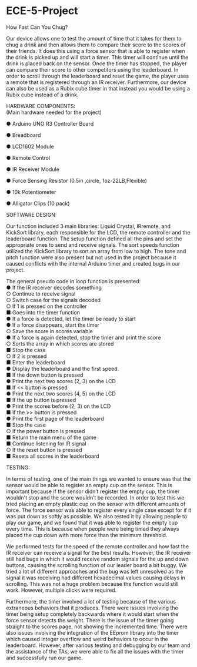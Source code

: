 # ECE-5-Project
How Fast Can You Chug?

Our device allows one to test the amount of time that it takes for them to chug a drink and
then allows them to compare their score to the scores of their friends. It does this using a force
sensor that is able to register when the drink is picked up and will start a timer. This timer will
continue until the drink is placed back on the sensor. Once the timer has stopped, the player can
compare their score to other competitors using the leaderboard. In order to scroll through the
leaderboard and reset the game, the player uses a remote that is registered through an IR receiver.
Furthermore, our device can also be used as a Rubix cube timer in that instead you would be
using a Rubix cube instead of a drink.

HARDWARE COMPONENTS:                              
(Main hardware needed for the project)

● Arduino UNO R3 Controller Board

● Breadboard

● LCD1602 Module

● Remote Control

● IR Receiver Module

● Force Sensing Resistor (0.5in ,circle, 1oz-22LB,Flexible) 

● 10k Potentiometer

● Alligator Clips (10 pack)




SOFTWARE DESIGN:

Our function included 3 main libraries: Liquid Crystal, IRremote, and KickSort library,
each responsible for the LCD, the remote controller and the leaderboard function. The setup
function defined all the pins and set the appropriate ones to send and receive signals. The sort
speeds function utilized the KickSort library to sort an array from low to high. The tone and pitch
function were also present but not used in the project because it caused conflicts with the internal
Arduino timer and created bugs in our project.

The general pseudo code in loop function is presented:      
● If the IR receiver decodes something       
  ○ Continue to receive signal         
  ○ Switch case for the signals decoded      
  ○ If 1 is pressed on the controller     
    ■ Goes into the timer function     
      ● If a force is detected, let the timer be ready to start    
      ● If a force disappears, start the timer    
       ○ Save the score in scores variable                               
      ● If a force is again detected, stop the timer and print the score                    
       ○ Sorts the array in which scores are stored                    
    ■ Stop the case       
  ○ If 2 is pressed            
    ■ Enter the leaderboard                           
      ● Display the leaderboard and the first speed.                
    ■ If the down button is pressed                  
      ● Print the next two scores (2, 3) on the LCD                           
    ■ If << button is pressed                          
      ● Print the next two scores (4, 5) on the LCD                           
    ■ If the up button is pressed                         
      ● Print the scores before (2, 3) on the LCD                        
    ■ If the >> button is pressed                          
      ● Print the first page of the leaderboard                      
    ■ Stop the case                  
  ○ If the power button is pressed                     
    ■ Return the main menu of the game                        
    ■ Continue listening for IR signal                     
  ○ If the reset button is pressed                  
    ■ Resets all scores in the leaderboard         
    
    
    
    
TESTING:                     

In terms of testing, one of the main things we wanted to ensure was that the sensor would
be able to register an empty cup on the sensor. This is important because if the sensor didn’t
register the empty cup, the timer wouldn't stop and the score wouldn’t be recorded. In order to
test this we tried placing an empty plastic cup on the sensor with different amounts of force. The
force sensor was able to register every single case except for if it was put down as softly as
possible. We also tested it by allowing people to play our game, and we found that it was able to
register the empty cup every time. This is because when people were being timed they always
placed the cup down with more force than the minimum threshold.       

We performed tests for the speed of the remote controller and how fast the IR receiver
can receive a signal for the best results. However, the IR receiver still had bugs in which it would
receive random signals for the up and down buttons, causing the scrolling function of our leader
board a bit buggy. We tried a lot of different approaches and the bug was left unresolved as the
signal it was receiving had different hexadecimal values causing delays in scrolling. This was not
a huge problem because the function would still work. However, multiple clicks were required.

Furthermore, the timer involved a lot of testing because of the various extraneous
behaviors that it produces. There were issues involving the timer being setup completely
backwards where it would start when the force sensor detects the weight. There is the issue of the
timer going straight to the scores page, not showing the incremented time. There were also issues
involving the integration of the EEprom library into the timer which caused integer overflow and
weird behaviors to occur in the leaderboard. However, after various testing and debugging by our
team and the assistance of the TAs, we were able to fix all the issues with the timer and
successfully run our game.
